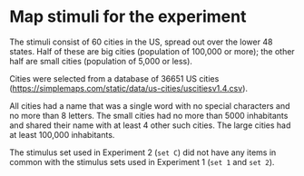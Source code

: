 # Map stimuli for the experiment

The stimuli consist of 60 cities in the US, spread out over the lower 48 states.
Half of these are big cities (population of 100,000 or more); the other half are small cities (population of 5,000 or less).

Cities were selected from a database of 36651 US cities (https://simplemaps.com/static/data/us-cities/uscitiesv1.4.csv).

All cities had a name that was a single word with no special characters and no more than 8 letters. The small cities had no more than 5000 inhabitants and shared their name with at least 4 other such cities. The large cities had at least 100,000 inhabitants.


The stimulus set used in Experiment 2 (`set C`) did not have any items in common with the stimulus sets used in Experiment 1 (`set 1` and `set 2`).